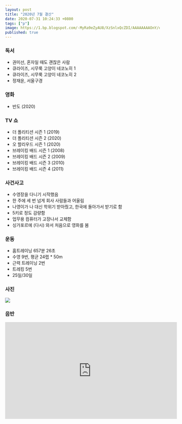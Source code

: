 ```yaml
---
layout: post
title: "2020년 7월 결산"
date: 2020-07-31 10:24:33 +0800
tags: ["p"]
image: https://1.bp.blogspot.com/-MyRa9eZyAU8/XzSnlxQcZDI/AAAAAAAAOnY/ouafxiwJErAUkvoHhOr3sX9kU784fxF_QCLcBGAsYHQ/s2048/IMG_4135.jpg
published: true
---
```


### 독서
- 권미선, 혼자일 때도 괜찮은 사람
- 큐라이즈, 시무룩 고양이 네코노히 1
- 큐라이즈, 시무룩 고양이 네코노히 2
- 정재윤, 서울구경


### 영화
- 반도 (2020)


### TV 쇼
- 더 폴리티션 시즌 1 (2019)
- 더 폴리티션 시즌 2 (2020)
- 오 할리우드 시즌 1 (2020)
- 브레이킹 배드 시즌 1 (2008)
- 브레이킹 배드 시즌 2 (2009)
- 브레이킹 배드 시즌 3 (2010)
- 브레이킹 배드 시즌 4 (2011)


### 사건사고
- 수영장을 다니기 시작했음
- 한 주에 세 번 넘게 회사 사람들과 어울림
- 나영이가 나 대신 학위기 받아줬고, 한국에 돌아가서 받기로 함
- 5키로 정도 감량함
- 업무용 컴퓨터가 고장나서 교체함
- 싱가포르에 (다시) 와서 처음으로 영화를 봄


### 운동
- 홈트레이닝 657분 26초
- 수영 9번, 평균 24랩 * 50m
- 근력 트레이닝 2번
- 트레킹 5번
- 25일/30일


### 사진
![](https://1.bp.blogspot.com/-MyRa9eZyAU8/XzSnlxQcZDI/AAAAAAAAOnY/ouafxiwJErAUkvoHhOr3sX9kU784fxF_QCLcBGAsYHQ/s2048/IMG_4135.jpg)


### 음반
<iframe width="560" height="315" src="https://www.youtube.com/embed/WzjZX-_Z2KU" frameborder="0" allow="accelerometer; autoplay; encrypted-media; gyroscope; picture-in-picture" allowfullscreen></iframe>
